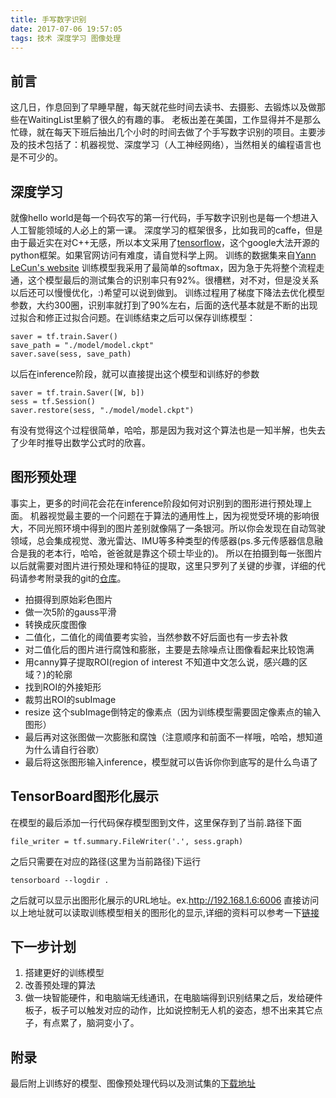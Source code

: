 ```yaml
---
title: 手写数字识别
date: 2017-07-06 19:57:05
tags: 技术 深度学习 图像处理
---
```

## 前言
这几日，作息回到了早睡早醒，每天就花些时间去读书、去摄影、去锻炼以及做那些在WaitingList里躺了很久的有趣的事。
老板出差在美国，工作显得并不是那么忙碌，就在每天下班后抽出几个小时的时间去做了个手写数字识别的项目。主要涉及的技术包括了：机器视觉、深度学习（人工神经网络），当然相关的编程语言也是不可少的。

## 深度学习
就像hello world是每一个码农写的第一行代码，手写数字识别也是每一个想进入人工智能领域的人必上的第一课。
深度学习的框架很多，比如我司的caffe，但是由于最近实在对C++无感，所以本文采用了[tensorflow](https://www.tensorflow.org/)，这个google大法开源的python框架。如果官网访问有难度，请自觉科学上网。
训练的数据集来自[Yann LeCun's website](yann.lecun.com/exdb/mnist)
训练模型我采用了最简单的softmax，因为急于先将整个流程走通，这个模型最后的测试集合的识别率只有92%。很槽糕，对不对，但是没关系以后还可以慢慢优化，:)希望可以说到做到。
训练过程用了梯度下降法去优化模型参数，大约300圈，识别率就打到了90%左右，后面的迭代基本就是不断的出现过拟合和修正过拟合问题。在训练结束之后可以保存训练模型：
```
saver = tf.train.Saver()
save_path = "./model/model.ckpt"
saver.save(sess, save_path)
```
以后在inference阶段，就可以直接提出这个模型和训练好的参数
```
saver = tf.train.Saver([W, b])
sess = tf.Session()
saver.restore(sess, "./model/model.ckpt")
```
有没有觉得这个过程很简单，哈哈，那是因为我对这个算法也是一知半解，也失去了少年时推导出数学公式时的欣喜。
<!--more-->
## 图形预处理
事实上，更多的时间花会花在inference阶段如何对识别到的图形进行预处理上面。
机器视觉最主要的一个问题在于算法的通用性上，因为视觉受环境的影响很大，不同光照环境中得到的图片差别就像隔了一条银河。所以你会发现在自动驾驶领域，总会集成视觉、激光雷达、IMU等多种类型的传感器(ps.多元传感器信息融合是我的老本行，哈哈，爸爸就是靠这个硕士毕业的)。
所以在拍摄到每一张图片以后就需要对图片进行预处理和特征的提取，这里只罗列了关键的步骤，详细的代码请参考附录我的git的[仓库](https://github.com/Leslie-Fang/TensorflowPlayground/tree/master/mnist)。
* 拍摄得到原始彩色图片
* 做一次5阶的gauss平滑
* 转换成灰度图像
* 二值化，二值化的阈值要考实验，当然参数不好后面也有一步去补救
* 对二值化后的图片进行腐蚀和膨胀，主要是去除噪点让图像看起来比较饱满
* 用canny算子提取ROI(region of interest 不知道中文怎么说，感兴趣的区域？)的轮廓
* 找到ROI的外接矩形
* 裁剪出ROI的subImage
* resize 这个subImage倒特定的像素点（因为训练模型需要固定像素点的输入图形）
* 最后再对这张图做一次膨胀和腐蚀（注意顺序和前面不一样哦，哈哈，想知道为什么请自行谷歌）
* 最后将这张图形输入inference，模型就可以告诉你你到底写的是什么鸟语了

## TensorBoard图形化展示
在模型的最后添加一行代码保存模型图到文件，这里保存到了当前.路径下面
```
file_writer = tf.summary.FileWriter('.', sess.graph)
```
之后只需要在对应的路径(这里为当前路径)下运行
```
tensorboard --logdir .
```
之后就可以显示出图形化展示的URL地址。ex.http://192.168.1.6:6006
直接访问以上地址就可以读取训练模型相关的图形化的显示,详细的资料可以参考一下[链接](http://www.jianshu.com/p/b5caf4d5ce3e)

## 下一步计划
1. 搭建更好的训练模型
2. 改善预处理的算法
3. 做一块智能硬件，和电脑端无线通讯，在电脑端得到识别结果之后，发给硬件板子，板子可以触发对应的动作，比如说控制无人机的姿态，想不出来其它点子，有点累了，脑洞变小了。

## 附录
最后附上训练好的模型、图像预处理代码以及测试集的[下载地址](https://github.com/Leslie-Fang/TensorflowPlayground/tree/master/mnist)
